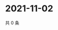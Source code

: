 # 2021-11-02

共 0 条

<!-- BEGIN WEIBO -->
<!-- 最后更新时间 Tue Nov 02 2021 05:12:30 GMT+0800 (China Standard Time) -->

<!-- END WEIBO -->
